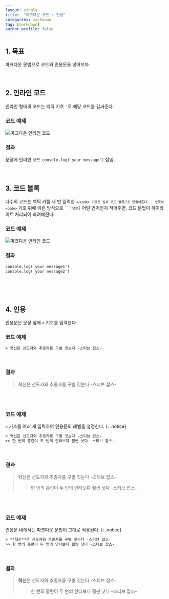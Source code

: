 ```yaml
---
layout: single
title:  "마크다운 코드 ∙ 인용"
categories: markdown
tag: [markdown]
author_profile: false
---
```


## 1. 목표
마크다운 문법으로 코드와 인용문을 넣어보자.
<br>
<br>
<br>



## 2. 인라인 코드
인라인 형태의 코드는 백틱 기호 <code>`</code>로 해당 코드를 감싸준다.
<br>

### 코드 예제
![마크다운 인라인 코드](https://drive.google.com/uc?export=view&id=13t12S-feXbS7dKLsudaC4btijzyJM2Sl)
<br>

### 결과
문장에 인라인 코드 `console.log('your message')` 삽입.
<br>
<br>
<br>



## 3. 코드 블록
다수의 코드는 백틱 키를 세 번 입력한 <code>```</code> 기호로 감싸 코드 블록으로 만들어준다.  
앞쪽의 <code>```</code> 기호 뒤에 이런 방식으로 <code>```html</code> 어떤 언어인지 적어주면, 코드 문법이 하이라이트 처리되어 화려해진다.
<br>

### 코드 예제
![마크다운 인라인 코드](https://drive.google.com/uc?export=view&id=1B93dCGSvD5yl7d-1eackGEi4kHRLdL2L)
<br>

### 결과
```html
console.log('your message1')  
console.log('your message2')
```
<br>
<br>
<br>



## 4. 인용
인용문은 문장 앞에 <code>></code> 기호를 입력한다.
<br>

### 코드 예제
```html
> 혁신은 선도자와 추종자를 구별 짓는다 -스티브 잡스-
```
<br>

### 결과
> 혁신은 선도자와 추종자를 구별 짓는다 -스티브 잡스-

<br>
<br>


### 코드 예제
<code>></code> 기호를 여러 개 입력하여 인용문의 레벨을 설정한다.
{: .notice}

```html
> 혁신은 선도자와 추종자를 구별 짓는다 -스티브 잡스-
>> 한 번의 홈런이 두 번의 안타보다 훨씬 낫다 -스티브 잡스-
```
<br>

### 결과
> 혁신은 선도자와 추종자를 구별 짓는다 -스티브 잡스-
>> 한 번의 홈런이 두 번의 안타보다 훨씬 낫다 -스티브 잡스-

<br>
<br>


### 코드 예제
인용문 내에서는 마크다운 문법이 그대로 적용된다.
{: .notice}

```html
> **혁신**은 선도자와 추종자를 구별 짓는다 -스티브 잡스-
>> 한 번의 홈런이 두 번의 안타보다 훨씬 낫다 -스티브 잡스-
```
<br>

### 결과
> **혁신**은 선도자와 추종자를 구별 짓는다 -스티브 잡스-
>> 한 번의 홈런이 두 번의 안타보다 훨씬 낫다 -스티브 잡스-
